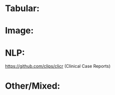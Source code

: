 # Tabular:


# Image:


# NLP:
https://github.com/clips/clicr (Clinical Case Reports)


# Other/Mixed:

